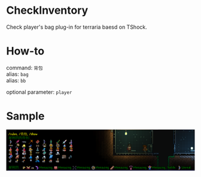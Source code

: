 # CheckInventory
Check player's bag plug-in for terraria baesd on TShock.
# How-to
command: <code>背包</code> <br />
alias: <code>bag</code> <br />
alias: <code>bb</code> <br />

optional parameter: <code>player</code> <br />
# Sample
<img src="./sample.png" alt="sample">
